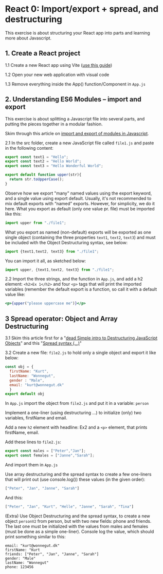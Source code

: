 # React 0: Import/export + spread, and destructuring

This exercise is about structuring your React app into parts and learning more about Javascript.

## 1. Create a React project

1.1 Create a new React app using Vite ([use this guide](../../setup/vite.md))

1.2 Open your new web application with visual code

1.3 Remove everything inside the App() function/Component in `App.js`

## 2. Understanding ES6 Modules – import and export

This exercise is about splitting a Javascript file into several parts, and putting the pieces together in a modular fashion.

Skim through this article on [import and export of modules in Javascript](https://www.freecodecamp.org/news/javascript-modules/).

2.1 In the src folder, create a new JavaScript file called `file1.js` and paste in the following content:

```javascript
export const text1 = "Hello";
export const text2 = "Hello World";
export const text3 = "Hello Wonderful World";

export default function upper(str){
  return str.toUpperCase();
}
```

Observe how we export "many" named values using the export keyword, and a single value using export default. Usually, it's not recommended to mix default exports with “named” exports. However, for simplicity, we do it here.
What you export as default (only one value pr. file) must be imported like this:

```javascript
import upper from "./file1";
```

What you export as named (non-default) exports will be exported as one single object (containing the three properties `text1`, `text2`, `text3`) and must be included with the Object Destructuring syntax, see below:

```javascript
import {text1,text2, text3} from "./file1";
```

You can import it all, as sketched below:

```javascript
import upper, {text1,text2, text3} from "./file1";
```

2.2 Import the three strings, and the function in `App.js`, and add a h2 element: `<h2>Ex 1</h2>` and four `<p>` tags that will print the imported variables (remember the default export is a function, so call it with a default value like:

```jsx
<p>{upper("please uppercase me")}</p>
```

## 3 Spread operator: Object and Array Destructuring

3.1 Skim this article first for a "[dead Simple intro to Destructuring JavaScript Objects](http://wesbos.com/destructuring-objects/)" and this "[Spread syntax (...)](https://developer.mozilla.org/en-US/docs/Web/JavaScript/Reference/Operators/Spread_syntax)"

3.2 Create a new file: `file2.js` to hold only a single object and export it like below:

```javascript
const obj = {
  firstName: "Kurt",
  lastName: "Wonnegut",
  gender : "Male",
  email: "kurt@wonnegut.dk"
  }
export default obj
```

In `App.js` import the object from `file2.js` and put it in a variable: `person`

Implement a one-liner (using destructuring ...) to initialize (only) two variables, firstName and email.

Add a new `h2` element with headline: Ex2 and a `<p>` element, that prints firstName, email.

Add these lines to `file2.js`:

```javascript
export const males = ["Peter","Jan"];
export const females = ["Janne","Sarah"];
```

And import them in `App.js`

Use array destructuring and the spread syntax to create a few one-liners that will print out (use console.log()) these values (in the given order):

```javascript
["Peter", "Jan", "Janne", "Sarah"]
```

And this:

```javascript
["Peter", "Jan", "Kurt", "Helle", "Janne", "Sarah", "Tina"]
```

(Extra) Use Object Destructuring and the spread syntax, to create a new object `personV2` from person, but with two new fields: phone and friends. The last one must be initialized with the values from males and females (must be done as a simple one-liner). Console log the value, which should print something similar to this:

```console
email: "kurt@wonnegut.dk"
firstName: "Kurt
friends: ["Peter", "Jan", "Janne", "Sarah"]
gender: "Male"
lastName: "Wonnegut"
phone: 123456
```
